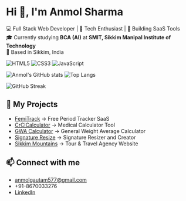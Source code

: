 # Hi 👋, I'm Anmol Sharma  

💻 Full Stack Web Developer | 🌱 Tech Enthusiast | 🚀 Building SaaS Tools  
🎓 Currently studying **BCA (AI)** at **SMIT, Sikkim Manipal Institute of Technology**  
📍 Based in Sikkim, India  


![HTML5](https://img.shields.io/badge/HTML5-E34F26?style=for-the-badge&logo=html5&logoColor=white)
![CSS3](https://img.shields.io/badge/CSS3-1572B6?style=for-the-badge&logo=css3&logoColor=white)
![JavaScript](https://img.shields.io/badge/JavaScript-323330?style=for-the-badge&logo=javascript&logoColor=f7df1e)

![Anmol's GitHub stats](https://github-readme-stats.vercel.app/api?username=AnmolSharma-user&show_icons=true&theme=radical)
![Top Langs](https://github-readme-stats.vercel.app/api/top-langs/?username=AnmolSharma-user&layout=compact&theme=radical)

![GitHub Streak](https://github-readme-streak-stats.herokuapp.com/?user=AnmolSharma-user&theme=radical)

## 🚀 My Projects
-  [FemiTrack](https://femitrack.com) → Free Period Tracker SaaS  
-  [CrClCalculator](https://crclcalculator.net) → Medical Calculator Tool
-  [GWA Calculator](https://mygwacalculator.com) → General Weight Average Calculator
-  [Signature Resize](https://signaturereform.com) → Signature Resizer and Creator
-  [Sikkim Mountains](https://sikkimmountains.com) → Tour & Travel Agency Website 


## 📫 Connect with me
- anmolgautam577@gmail.com 
- +91-8670033276
- [LinkedIn](https://linkedin.com/in/anmol-sharma-designer)
